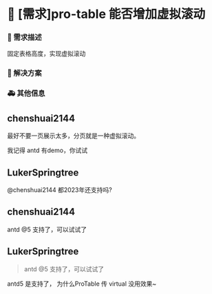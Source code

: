 # 👑 [需求]pro-table 能否增加虚拟滚动

### 🥰 需求描述

固定表格高度，实现虚拟滚动

<!--
详细地描述需求，让大家都能理解
-->

### 🧐 解决方案

<!--
如果你有解决方案，在这里清晰地阐述
-->

### 🚑 其他信息

<!--
如截图等其他信息可以贴在这里
-->

## chenshuai2144

最好不要一页展示太多，分页就是一种虚拟滚动。

我记得 antd 有demo，你试试

## LukerSpringtree

@chenshuai2144 都2023年还支持吗?

## chenshuai2144

antd @5 支持了，可以试试了

## LukerSpringtree

> antd @5 支持了，可以试试了

antd5 是支持了， 为什么ProTable 传 virtual 没用效果~
